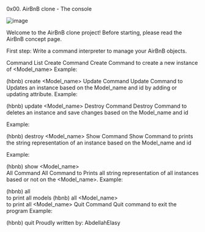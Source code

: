 0x00. AirBnB clone - The console

![image](https://github.com/AbdellahElasy/AirBnB_clone/assets/122817579/1b119ece-f7f5-4562-a5c1-f6d58174ce91)


Welcome to the AirBnB clone project!
Before starting, please read the AirBnB concept page.

First step: Write a command interpreter to manage your AirBnB objects.

Command List
Create Command
Create Command to create a new instance of <Model_name> Example:

(hbnb) create <Model_name>
Update Command
Update Command to Updates an instance based on the Model_name and id by adding or updating attribute. Example:

(hbnb) update <Model_name> <id> <attribute name> <value>
Destroy Command 
Destroy Command to deletes an instance and save changes based on the Model_name and id

Example:

(hbnb) destroy <Model_name> <id>
Show Command
Show Command to prints the string representation of an instance based on the Model_name and id

Example:

(hbnb) show <Model_name> <id>       
All Command
All Command to Prints all string representation of all instances based or not on the <Model_name>. Example:

(hbnb) all                
    to print all models
(hbnb) all <Model_name>                
    to print all <Model_name> 
Quit Command
Quit command to exit the program Example:

(hbnb) quit
Proudly written by:
AbdellahElasy
